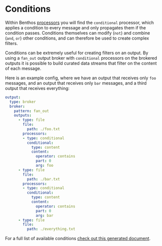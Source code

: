Conditions
==========

Within Benthos [processors][0] you will find the `conditional` processor, which
applies a condition to every message and only propagates them if the condition
passes. Conditions themselves can modify (`not`) and combine (`and`, `or`) other
conditions, and can therefore be used to create complex filters.

Conditions can be extremely useful for creating filters on an output. By using a
`fan_out` output broker with `conditional` processors on the brokered outputs
it is possible to build curated data streams that filter on the content of each
message.

Here is an example config, where we have an output that receives only `foo`
messages, and an output that receives only `bar` messages, and a third output
that receives everything:

``` yaml
output:
  type: broker
  broker:
    pattern: fan_out
	outputs:
	  - type: file
	    file:
		  path: ./foo.txt
		processors:
		- type: conditional
		  conditional:
		    type: content
			content:
			  operator: contains
			  part: 0
			  arg: foo
	  - type: file
	    file:
		  path: ./bar.txt
		processors:
		- type: conditional
		  conditional:
		    type: content
			content:
			  operator: contains
			  part: 0
			  arg: bar
	  - type: file
	    file:
		  path: ./everything.txt
```

For a full list of available conditions [check out this generated document][1].

[0]: ../processors/README.md
[1]: ./list.md
